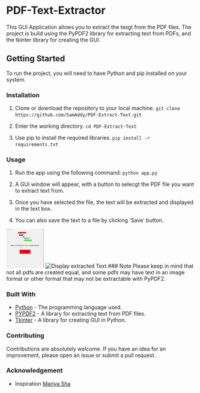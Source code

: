 # PDF-Text-Extractor
This GUI Application allows you to extract the texgt from the PDF files. The project is build using the PyPDF2 library for extracting text from PDFs, and the tkinter library for creating the GUI.

## Getting Started
To run the project, you will need to have Python and pip installed on your system.

### Installation
1. Clone or download the repository to your local machine.
`git clone https://github.com/SamAddy/PDF-Extract-Text.git`

2. Enter the working directory.
`cd PDF-Extract-Text`

3. Use pip to install the required libraries.
`pip install -r requirements.txt`

### Usage
1. Run the app using the following command:
`python app.py`

2. A GUI window will appear, with a button to selecgt the PDF file you want to extract text from. 

3. Once you have selected the file, the text will be extracted and displayed in the text box. 

4. You can also save the text to a file by clicking 'Save' button.

<p float="left">
<img src="https://github.com/SamAddy/PDF-Extract-Text/blob/main/Stage1.png" width="100" alt="Browse file"/>
<img src="https://github.com/SamAddy/PDF-Extract-Text/blob/main/Stage2.png width="100" alt="Display extracted Text""
</p>
### Note 
Please keep in mind that not all pdfs are created equal, and some pdfs may have text in an image format or other format that may not be extractable with PyPDF2.

### Built With
 * [Python](https://www.python.org/) - The programming language used.
 * [PYPDF2](https://pypi.org/project/PyPDF2/) - A library for extracting text from PDF files.
 * [Tkinter](https://docs.python.org/3/library/tk.html) - A library for creating GUI in Python.

### Contributing 
Contributions are absolutely welcome. If you have an idea for an improvement, please open an issue or submit a pull request.

### Acknowledgement
* Inspiration [Mariya Sha](https://github.com/MariyaSha/PDFextract_text)
